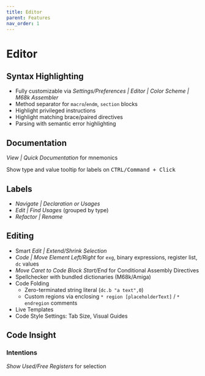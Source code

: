 ```yaml
---
title: Editor
parent: Features
nav_order: 1
---
```


# Editor

## Syntax Highlighting

* Fully customizable via *Settings/Preferences \| Editor \| Color Scheme \| M68k Assembler*
* Method separator for `macro`/`endm`, `section` blocks
* Highlight privileged instructions
* Highlight matching brace/paired directives
* Parsing with semantic error highlighting

## Documentation

*View \| Quick Documentation* for mnemonics

Show type and value tooltip for labels on <kbd>CTRL/Command + Click</kbd>

## Labels

* *Navigate \| Declaration or Usages*
* *Edit \| Find Usages* (grouped by type)
* *Refactor \| Rename*

## Editing

* Smart *Edit \| Extend/Shrink Selection*
* *Code \| Move Element Left/Right* for `exg`, binary expressions, register list, `dc` values
* *Move Caret to Code Block Start/End* for Conditional Assembly Directives
* Spellchecker with bundled dictionaries (M68k/Amiga)
* Code Folding
  * Zero-terminated string literal (`dc.b "a text",0`)
  * Custom regions via enclosing `* region [placeholderText]` / `* endregion` comments
* Live Templates
* Code Style Settings: Tab Size, Visual Guides

## Code Insight

### Intentions

*Show Used/Free Registers* for selection